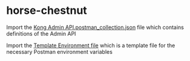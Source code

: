 # horse-chestnut

Import the [Kong Admin API.postman_collection.json](/Kong%20Admin%20API.postman_collection.json) file which contains definitions of the Admin API

Import the [Template Environment file](/Template-Environment.postman_environment.json) which is a template file for the necessary Postman environment variables
